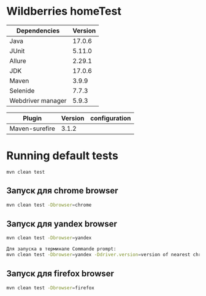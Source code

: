 # Wildberries homeTest

| Dependencies      | Version |
|-------------------|---------|
| Java              | 17.0.6  |
| JUnit             | 5.11.0  |
| Allure            | 2.29.1  |
| JDK               | 17.0.6  |
| Maven             | 3.9.9   |
| Selenide          | 7.7.3   |
| Webdriver manager | 5.9.3   |

| Plugin         | Version | configuration |
|----------------|---------|---------------|
| Maven-surefire | 3.1.2   |               |

# Running default tests

`mvn clean test`

## Запуск для chrome browser

```bash
mvn clean test -Dbrowser=chrome
```

## Запуск для yandex browser

```bash
mvn clean test -Dbrowser=yandex

Для запуска в терминале Commande prompt:
mvn clean test -Dbrowser=yandex -Ddriver.version=version of nearest chromium -Dwebdriver.yandex.bin=path to browser
```

## Запуск для firefox browser

```bash
mvn clean test -Dbrowser=firefox
```